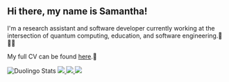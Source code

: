 ## Hi there, my name is Samantha!

I'm a research assistant and software developer currently working at the intersection of quantum computing, education, and software engineering.🧮👩‍💻

My full CV can be found [here](https://samantha-norrie.github.io/).📜


<img src="https://duolingo-stats-card.vercel.app/api?username=SamanthaWholeSam&theme=github-dark&sort=xp" alt="Duolingo Stats"/>
<a href="https://www.goodreads.com/user/show/44466349-samantha">
<img src="https://img.shields.io/badge/Goodreads-372213.svg?style=for-the-badge&logo=Goodreads&logoColor=white"/>
</a>
<a href="https://www.researchgate.net/profile/Samantha-Norrie">
<img src="https://img.shields.io/badge/ResearchGate-00CCBB.svg?style=for-the-badge&logo=ResearchGate&logoColor=white"/>
</a>
<a href="">
<img src="https://img.shields.io/badge/Strava-FC4C02.svg?style=for-the-badge&logo=Strava&logoColor=white"/>
</a>
